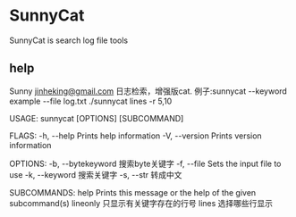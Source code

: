 # SunnyCat

SunnyCat is search log file tools

## help

Sunny <jinheking@gmail.com>
日志检索，增强版cat.
        例子:sunnycat --keyword example --file log.txt
                 ./sunnycat lines -r 5,10


USAGE:
    sunnycat [OPTIONS] [SUBCOMMAND]

FLAGS:
    -h, --help       Prints help information
    -V, --version    Prints version information

OPTIONS:
    -b, --bytekeyword <BYTEKEYWORD>    搜索byte关键字
    -f, --file <FILE>                  Sets the input file to use
    -k, --keyword <KEYWORD>            搜索关键字
    -s, --str <STRING>                 转成中文

SUBCOMMANDS:
    help        Prints this message or the help of the given subcommand(s)
    lineonly    只显示有关键字存在的行号
    lines       选择哪些行显示
